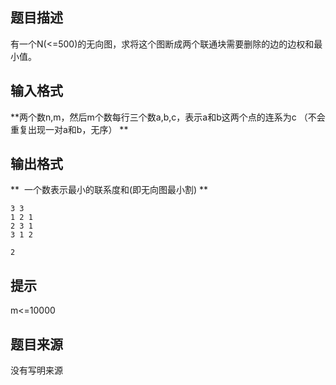 


## 题目描述
有一个N(<=500)的无向图，求将这个图断成两个联通块需要删除的边的边权和最小值。
## 输入格式
**两个数n,m，然后m个数每行三个数a,b,c，表示a和b这两个点的连系为c （不会重复出现一对a和b，无序）
** 
## 输出格式
** 
一个数表示最小的联系度和(即无向图最小割)
** 

```input1
3 3
1 2 1
2 3 1
3 1 2

```

```output1
2
```

## 提示
m<=10000
## 题目来源
没有写明来源


